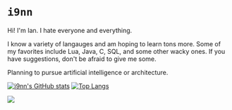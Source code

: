 # `i9nn`

Hi! I'm Ian. I hate everyone and everything.

I know a variety of langauges and am hoping to learn tons more. Some of my favorites include
Lua, Java, C, SQL, and some other wacky ones. If you have suggestions, don't be afraid to give me some. 

Planning to pursue artificial intelligence or architecture. 

[![i9nn's GitHub stats](https://github-readme-stats.vercel.app/api?username=i9nn&theme=dracula)](https://github.com/anuraghazra/github-readme-stats)
[![Top Langs](https://github-readme-stats.vercel.app/api/top-langs/?username=i9nn&theme=dracula&layout=compact&hide=cmake,swift,kotlin,objective-c,Vim+script,powershell,html&langs_count=10)](https://github.com/anuraghazra/github-readme-stats)

![](https://github.com/i9nn/github-stats/blob/master/generated/overview.svg?raw=true)
